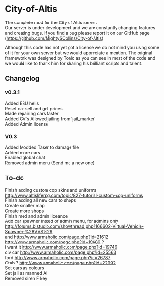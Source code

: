 # City-of-Altis
The complete mod for the City of Altis server.  
Our server is under development and we are constantly changing features and creating bugs. If you find a bug please report it on our GitHub page (https://github.com/MightySCollins/City-of-Altis)  

Although this code has not yet got a license we do not mind you using some of it for your own server but we would appreciate a mention. The original framework was designed by Tonic as you can see in most of the code and we would like to thank him for sharing his brilliant scripts and talent.

## Changelog
### v0.3.1
Added ESU helis  
Reset car sell and get prices  
Made repairing cars faster  
Added CV's
Allowed jailing from 'jail_marker'  
Added Admin license  

### V0.3
Added Modded Taser to damage file  
Added more cars  
Enabled global chat  
Removed admin menu (Send me a new one)  

## To-do
Finish adding custom cop skins and uniforms  
http://www.altisliferpg.com/topic/827-tutorial-custom-cop-uniforms  
Finish adding all new cars to shops  
Create smaller map  
Create more shops  
Finish med and admin liceance  
Add car spawner insted of admin menu, for admins only http://forums.bistudio.com/showthread.php?166602-Virtual-Vehicle-Spawner-%28VVS%29  
and http://www.armaholic.com/page.php?id=21612  
http://www.armaholic.com/page.php?id=19689 ?  
i want it http://www.armaholic.com/page.php?id=19746  
civ car http://www.armaholic.com/page.php?id=25563  
ford http://www.armaholic.com/page.php?id=26787  
Ctab ? http://www.armaholic.com/page.php?id=22992  
Set cars as colours  
Set jail as manned AI  
Removed siren F key